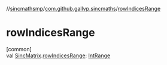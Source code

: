 //[sincmathsmp](../../index.md)/[com.github.gallvp.sincmaths](index.md)/[rowIndicesRange](row-indices-range.md)

# rowIndicesRange

[common]\
val [SincMatrix](-sinc-matrix/index.md).[rowIndicesRange](row-indices-range.md): [IntRange](https://kotlinlang.org/api/latest/jvm/stdlib/kotlin.ranges/-int-range/index.html)
